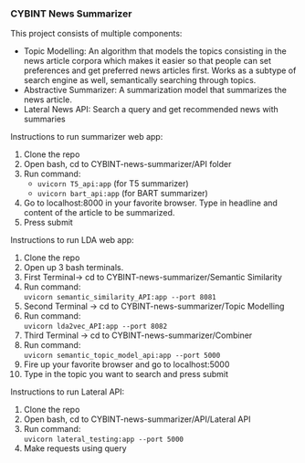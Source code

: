 ### CYBINT News Summarizer

This project consists of multiple components:
- Topic Modelling: An algorithm that models the topics consisting in the news article corpora which makes it easier so that people can set preferences and get preferred news articles first. Works as a subtype of search engine as well, semantically searching through topics.
- Abstractive Summarizer: A summarization model that summarizes the news article.
- Lateral News API: Search a query and get recommended news with summaries

Instructions to run summarizer web app:
1. Clone the repo
2. Open bash, cd to CYBINT-news-summarizer/API folder
3. Run command: <br />
     - `uvicorn T5_api:app`  (for T5 summarizer) 
     - `uvicorn bart_api:app` (for BART summarizer) 
4. Go to localhost:8000 in your favorite browser. Type in headline and content of the article to be summarized.
5. Press submit


Instructions to run LDA web app:
1. Clone the repo
2. Open up 3 bash terminals. 
3. First Terminal-> cd to CYBINT-news-summarizer/Semantic Similarity
4. Run command: <br /> `uvicorn semantic_similarity_API:app --port 8081`
5. Second Terminal -> cd to CYBINT-news-summarizer/Topic Modelling
6. Run command:  <br /> `uvicorn lda2vec_API:app --port 8082`
7. Third Terminal -> cd to CYBINT-news-summarizer/Combiner
8. Run command:  <br /> `uvicorn semantic_topic_model_api:app --port 5000`
9. Fire up your favorite browser and go to localhost:5000
10. Type in the topic you want to search and press submit

Instructions to run Lateral API:
1. Clone the repo
2. Open bash, cd to CYBINT-news-summarizer/API/Lateral API
3. Run command: <br /> `uvicorn lateral_testing:app --port 5000`
4. Make requests using query 
